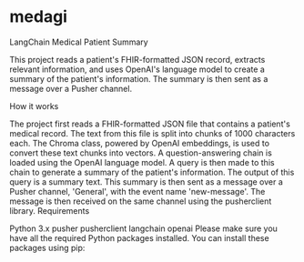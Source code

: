 # medagi
LangChain Medical Patient Summary

This project reads a patient's FHIR-formatted JSON record, extracts relevant information, and uses OpenAI's language model to create a summary of the patient's information. The summary is then sent as a message over a Pusher channel.

How it works

The project first reads a FHIR-formatted JSON file that contains a patient's medical record.
The text from this file is split into chunks of 1000 characters each.
The Chroma class, powered by OpenAI embeddings, is used to convert these text chunks into vectors.
A question-answering chain is loaded using the OpenAI language model.
A query is then made to this chain to generate a summary of the patient's information. The output of this query is a summary text.
This summary is then sent as a message over a Pusher channel, 'General', with the event name 'new-message'.
The message is then received on the same channel using the pusherclient library.
Requirements

Python 3.x
pusher
pusherclient
langchain
openai
Please make sure you have all the required Python packages installed. You can install these packages using pip:
